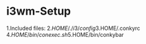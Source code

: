 # i3wm-Setup

1.Included files:
2.$HOME/./i3/config
3.$HOME/.conkyrc
4.$HOME/bin/conexec.sh
5.$HOME/bin/conkybar
